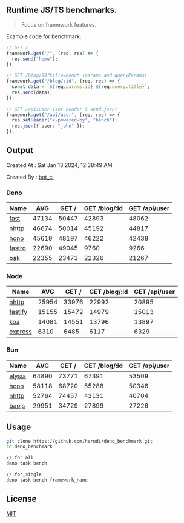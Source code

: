 ## Runtime JS/TS benchmarks.

> Focus on framework features.

Example code for benchmark.
```ts
// GET /
framework.get("/", (req, res) => {
  res.send("home");
});

// GET /blog/99?title=bench (params and queryParams)
framework.get("/blog/:id", (req, res) => {
  const data = `${req.params.id} ${req.query.title}`;
  res.send(data);
});

// GET /api/user (set header & send json)
framework.get("/api/user", (req, res) => {
  res.setHeader("x-powered-by", "bench");
  res.json({ user: "john" });
});
```

## Output
Created At : Sat Jan 13 2024, 12:38:49 AM

Created By : [bot_ci](https://github.com/herudi/deno_benchmarks/commits?author=github-actions%5Bbot%5D)


### Deno
|Name|AVG|GET /|GET /blog/:id|GET /api/user|
|----|----|----|----|----|
|[fast](https://github.com/danteissaias/fast)|47134|50447|42893|48062|
|[nhttp](https://github.com/nhttp/nhttp)|46674|50014|45192|44817|
|[hono](https://github.com/honojs/hono)|45619|48197|46222|42438|
|[fastro](https://github.com/fastrodev/fastro)|22690|49045|9760|9266|
|[oak](https://github.com/oakserver/oak)|22355|23473|22326|21267|
  


### Node
|Name|AVG|GET /|GET /blog/:id|GET /api/user|
|----|----|----|----|----|
|[nhttp](https://github.com/nhttp/nhttp)|25954|33976|22992|20895|
|[fastify](https://github.com/fastify/fastify)|15155|15472|14979|15013|
|[koa](https://github.com/koajs/koa)|14081|14551|13796|13897|
|[express](https://github.com/expressjs/express)|6310|6485|6117|6329|
  


### Bun
|Name|AVG|GET /|GET /blog/:id|GET /api/user|
|----|----|----|----|----|
|[elysia](https://github.com/elysiajs/elysia)|64890|73771|67391|53509|
|[hono](https://github.com/honojs/hono)|58118|68720|55288|50346|
|[nhttp](https://github.com/nhttp/nhttp)|52764|74457|43131|40704|
|[baojs](https://github.com/mattreid1/baojs)|29951|34729|27899|27226|
  



## Usage

```bash
git clone https://github.com/herudi/deno_benchmark.git
cd deno_benchmark

// for_all
deno task bench

// for_single
deno task bench framework_name
```

## License

[MIT](LICENSE)

